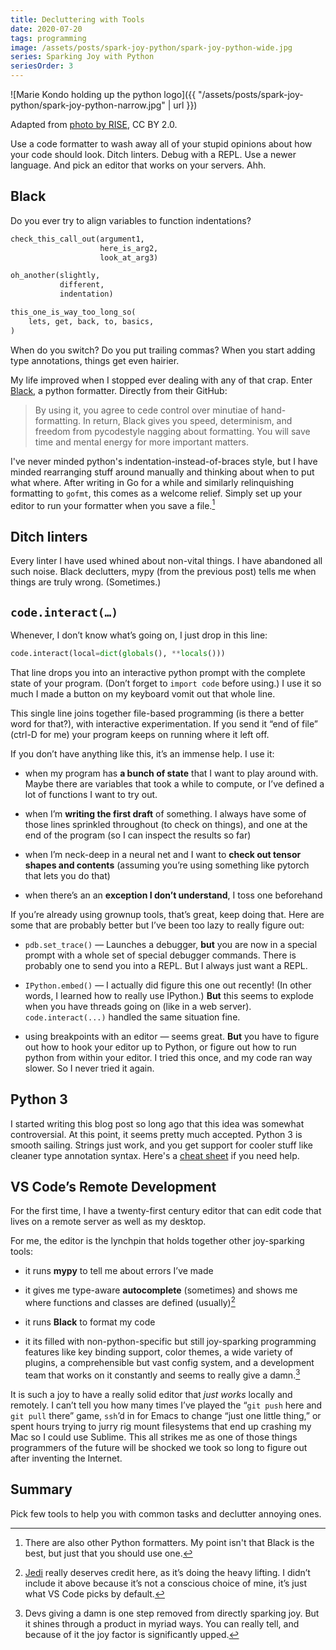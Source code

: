 ```yaml
---
title: Decluttering with Tools
date: 2020-07-20
tags: programming
image: /assets/posts/spark-joy-python/spark-joy-python-wide.jpg
series: Sparking Joy with Python
seriesOrder: 3
---
```


![Marie Kondo holding up the python logo]({{ "/assets/posts/spark-joy-python/spark-joy-python-narrow.jpg" | url }})

<p class="figcaption">
Adapted from
<a href="https://www.flickr.com/photos/riseconf/27113243380/in/album-72157668861374906/">
photo by RISE</a>,
CC BY 2.0.
</p>

Use a code formatter to wash away all of your stupid opinions about how your code should look. Ditch linters. Debug with a REPL. Use a newer language. And pick an editor that works on your servers. Ahh.

## Black
Do you ever try to align variables to function indentations?

```python
check_this_call_out(argument1,
                    here_is_arg2,
                    look_at_arg3)

oh_another(slightly,
           different,
           indentation)

this_one_is_way_too_long_so(
    lets, get, back, to, basics,
)

```

When do you switch? Do you put trailing commas? When you start adding type annotations, things get even hairier.

My life improved when I stopped ever dealing with any of that crap. Enter [Black](https://github.com/python/black), a python formatter. Directly from their GitHub:

> By using it, you agree to cede control over minutiae of hand-formatting. In return, Black gives you speed, determinism, and freedom from pycodestyle nagging about formatting. You will save time and mental energy for more important matters.

I've never minded python's indentation-instead-of-braces style, but I have minded rearranging stuff around manually and thinking about when to put what where. After writing in Go for a while and similarly relinquishing formatting to `gofmt`, this comes as a welcome relief. Simply set up your editor to run your formatter when you save a file.[^1]

## Ditch linters

Every linter I have used whined about non-vital things. I have abandoned all such noise. Black declutters, mypy (from the previous post) tells me when things are truly wrong. (Sometimes.)

## `code.interact(…)`

Whenever, I don’t know what’s going on, I just drop in this line:

```python
code.interact(local=dict(globals(), **locals()))
```

That line drops you into an interactive python prompt with the complete state of your program. (Don’t forget to `import code` before using.) I use it so much I made a button on my keyboard vomit out that whole line.

This single line joins together file-based programming (is there a better word for that?), with interactive experimentation. If you send it “end of file” (ctrl-D for me) your program keeps on running where it left off.

If you don’t have anything like this, it’s an immense help. I use it:

- when my program has **a bunch of state** that I want to play around with. Maybe there are variables that took a while to compute, or I’ve defined a lot of functions I want to try out.

- when I’m **writing the first draft** of something. I always have some of those lines sprinkled throughout (to check on things), and one at the end of the program (so I can inspect the results so far)

- when I’m neck-deep in a neural net and I want to **check out tensor shapes and contents** (assuming you’re using something like pytorch that lets you do that)

- when there’s an an **exception I don’t understand**, I toss one beforehand

If you’re already using grownup tools, that’s great, keep doing that. Here are some that are probably better but I’ve been too lazy to really figure out:

- `pdb.set_trace()` — Launches a debugger, **but** you are now in a special prompt with a whole set of special debugger commands. There is probably one to send you into a REPL. But I always just want a REPL.

- `IPython.embed()` — I actually did figure this one out recently! (In other words, I learned how to really use IPython.) **But** this seems to explode when you have threads going on (like in a web server). `code.interact(...)` handled the same situation fine.

- using breakpoints with an editor — seems great. **But** you have to figure out how to hook your editor up to Python, or figure out how to run python from within your editor. I tried this once, and my code ran way slower. So I never tried it again.

## Python 3
I started writing this blog post so long ago that this idea was somewhat controversial. At this point, it seems pretty much accepted. Python 3 is smooth sailing. Strings just work, and you get support for cooler stuff like cleaner type annotation syntax. Here's a [cheat sheet](http://ptgmedia.pearsoncmg.com/imprint_downloads/informit/promotions/python/python2python3.pdf) if you need help.

## VS Code’s Remote Development

For the first time, I have a twenty-first century editor that can edit code that lives on a remote server as well as my desktop.

For me, the editor is the lynchpin that holds together other joy-sparking tools:

- it runs **mypy** to tell me about errors I’ve made

- it gives me type-aware **autocomplete** (sometimes) and shows me where functions and classes are defined (usually)[^2]

- it runs **Black** to format my code

- it its filled with non-python-specific but still joy-sparking programming features like key binding support, color themes, a wide variety of plugins, a comprehensible but vast config system, and a development team that works on it constantly and seems to really give a damn.[^3]

It is such a joy to have a really solid editor that _just works_ locally and remotely. I can’t tell you how many times I’ve played the “`git push` here and `git pull` there” game, `ssh`’d in for Emacs to change “just one little thing,” or spent hours trying to jurry rig mount filesystems that end up crashing my Mac so I could use Sublime. This all strikes me as one of those things programmers of the future will be shocked we took so long to figure out after inventing the Internet.

## Summary
Pick few tools to help you with common tasks and declutter annoying ones.

[^1]:	There are also other Python formatters. My point isn't that Black is the best, but just that you should use one.
<!-- Sorry, I already hedged about this point in the intro, but I’m hedging more here. -->

[^2]:	[Jedi](https://github.com/davidhalter/jedi) really deserves credit here, as it’s doing the heavy lifting. I didn’t include it above because it’s not a conscious choice of mine, it’s just what VS Code picks by default.

[^3]:	Devs giving a damn is one step removed from directly sparking joy. But it shines through a product in myriad ways. You can really tell, and because of it the joy factor is significantly upped.
